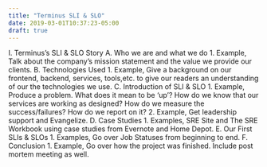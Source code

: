 ```yaml
---
title: "Terminus SLI & SLO"
date: 2019-03-01T10:37:23-05:00
draft: true
---
```


I.  Terminus’s SLI & SLO Story
        A. Who we are and what we do
            1. Example, Talk about the company’s mission statement and the value we provide our clients. 
        B. Technologies Used
            1. Example, Give a background on our frontend, backend, services, tools,etc. to give our readers an understanding of our the technologies we use.
        C. Introduction of SLI & SLO
            1. Example, Produce a problem. What does it mean to be ‘up’? How do we know that our services are working as designed? How do we measure the success/failures? How do we report on it? 
            2. Example, Get leadership support and Evangelize.
        D. Case Studies
            1. Examples, SRE Site and The SRE Workbook using case studies from Evernote and Home Depot. 
        E. Our First SLIs & SLOs
            1. Examples, Go over Job Statuses from beginning to end. 
        F. Conclusion
            1. Example, Go over how the project was finished. Include post mortem meeting as well.